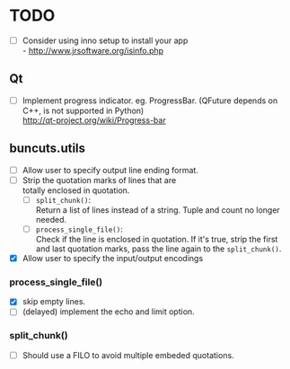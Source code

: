 TODO
====

- [ ] Consider using inno setup to install your app  
      - http://www.jrsoftware.org/isinfo.php

## Qt

- [ ] Implement progress indicator. eg. ProgressBar.
      (QFuture depends on C++, is not supported in Python)  
      http://qt-project.org/wiki/Progress-bar

## buncuts.utils

- [ ] Allow user to specify output line ending format.
- [ ] Strip the quotation marks of lines that are  
      totally enclosed in quotation.
  - [ ] `split_chunk()`:  
        Return a list of lines instead of a string.
        Tuple and count no longer needed.
  - [ ] `process_single_file()`:  
        Check if the line is enclosed in quotation.
        If it's true, strip the first and last quotation marks,
        pass the line again to the `split_chunk()`.
- [x] Allow user to specify the input/output encodings

### process_single_file()

- [x] skip empty lines.
- [ ] (delayed) implement the echo and limit option.

### split_chunk()

- [ ] Should use a FILO to avoid multiple embeded quotations.
